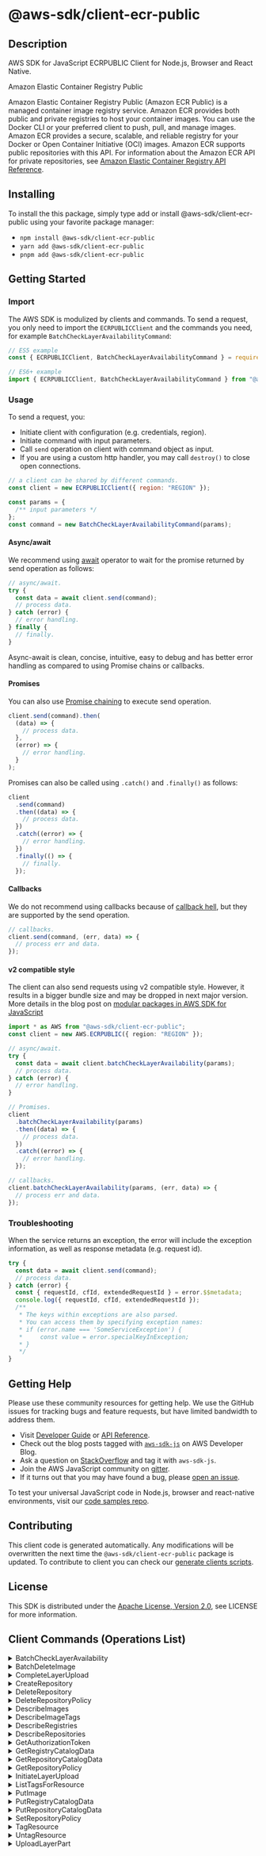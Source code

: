 <!-- generated file, do not edit directly -->

# @aws-sdk/client-ecr-public

## Description

AWS SDK for JavaScript ECRPUBLIC Client for Node.js, Browser and React Native.

<fullname>Amazon Elastic Container Registry Public</fullname>

<p>Amazon Elastic Container Registry Public (Amazon ECR Public) is a managed container image registry service. Amazon ECR provides both
public and private registries to host your container images. You can use the Docker CLI or
your preferred client to push, pull, and manage images. Amazon ECR provides a secure, scalable,
and reliable registry for your Docker or Open Container Initiative (OCI) images. Amazon ECR
supports public repositories with this API. For information about the Amazon ECR API for private
repositories, see <a href="https://docs.aws.amazon.com/AmazonECR/latest/APIReference/Welcome.html">Amazon Elastic Container Registry API Reference</a>.</p>

## Installing

To install the this package, simply type add or install @aws-sdk/client-ecr-public
using your favorite package manager:

- `npm install @aws-sdk/client-ecr-public`
- `yarn add @aws-sdk/client-ecr-public`
- `pnpm add @aws-sdk/client-ecr-public`

## Getting Started

### Import

The AWS SDK is modulized by clients and commands.
To send a request, you only need to import the `ECRPUBLICClient` and
the commands you need, for example `BatchCheckLayerAvailabilityCommand`:

```js
// ES5 example
const { ECRPUBLICClient, BatchCheckLayerAvailabilityCommand } = require("@aws-sdk/client-ecr-public");
```

```ts
// ES6+ example
import { ECRPUBLICClient, BatchCheckLayerAvailabilityCommand } from "@aws-sdk/client-ecr-public";
```

### Usage

To send a request, you:

- Initiate client with configuration (e.g. credentials, region).
- Initiate command with input parameters.
- Call `send` operation on client with command object as input.
- If you are using a custom http handler, you may call `destroy()` to close open connections.

```js
// a client can be shared by different commands.
const client = new ECRPUBLICClient({ region: "REGION" });

const params = {
  /** input parameters */
};
const command = new BatchCheckLayerAvailabilityCommand(params);
```

#### Async/await

We recommend using [await](https://developer.mozilla.org/en-US/docs/Web/JavaScript/Reference/Operators/await)
operator to wait for the promise returned by send operation as follows:

```js
// async/await.
try {
  const data = await client.send(command);
  // process data.
} catch (error) {
  // error handling.
} finally {
  // finally.
}
```

Async-await is clean, concise, intuitive, easy to debug and has better error handling
as compared to using Promise chains or callbacks.

#### Promises

You can also use [Promise chaining](https://developer.mozilla.org/en-US/docs/Web/JavaScript/Guide/Using_promises#chaining)
to execute send operation.

```js
client.send(command).then(
  (data) => {
    // process data.
  },
  (error) => {
    // error handling.
  }
);
```

Promises can also be called using `.catch()` and `.finally()` as follows:

```js
client
  .send(command)
  .then((data) => {
    // process data.
  })
  .catch((error) => {
    // error handling.
  })
  .finally(() => {
    // finally.
  });
```

#### Callbacks

We do not recommend using callbacks because of [callback hell](http://callbackhell.com/),
but they are supported by the send operation.

```js
// callbacks.
client.send(command, (err, data) => {
  // process err and data.
});
```

#### v2 compatible style

The client can also send requests using v2 compatible style.
However, it results in a bigger bundle size and may be dropped in next major version. More details in the blog post
on [modular packages in AWS SDK for JavaScript](https://aws.amazon.com/blogs/developer/modular-packages-in-aws-sdk-for-javascript/)

```ts
import * as AWS from "@aws-sdk/client-ecr-public";
const client = new AWS.ECRPUBLIC({ region: "REGION" });

// async/await.
try {
  const data = await client.batchCheckLayerAvailability(params);
  // process data.
} catch (error) {
  // error handling.
}

// Promises.
client
  .batchCheckLayerAvailability(params)
  .then((data) => {
    // process data.
  })
  .catch((error) => {
    // error handling.
  });

// callbacks.
client.batchCheckLayerAvailability(params, (err, data) => {
  // process err and data.
});
```

### Troubleshooting

When the service returns an exception, the error will include the exception information,
as well as response metadata (e.g. request id).

```js
try {
  const data = await client.send(command);
  // process data.
} catch (error) {
  const { requestId, cfId, extendedRequestId } = error.$$metadata;
  console.log({ requestId, cfId, extendedRequestId });
  /**
   * The keys within exceptions are also parsed.
   * You can access them by specifying exception names:
   * if (error.name === 'SomeServiceException') {
   *     const value = error.specialKeyInException;
   * }
   */
}
```

## Getting Help

Please use these community resources for getting help.
We use the GitHub issues for tracking bugs and feature requests, but have limited bandwidth to address them.

- Visit [Developer Guide](https://docs.aws.amazon.com/sdk-for-javascript/v3/developer-guide/welcome.html)
  or [API Reference](https://docs.aws.amazon.com/AWSJavaScriptSDK/v3/latest/index.html).
- Check out the blog posts tagged with [`aws-sdk-js`](https://aws.amazon.com/blogs/developer/tag/aws-sdk-js/)
  on AWS Developer Blog.
- Ask a question on [StackOverflow](https://stackoverflow.com/questions/tagged/aws-sdk-js) and tag it with `aws-sdk-js`.
- Join the AWS JavaScript community on [gitter](https://gitter.im/aws/aws-sdk-js-v3).
- If it turns out that you may have found a bug, please [open an issue](https://github.com/aws/aws-sdk-js-v3/issues/new/choose).

To test your universal JavaScript code in Node.js, browser and react-native environments,
visit our [code samples repo](https://github.com/aws-samples/aws-sdk-js-tests).

## Contributing

This client code is generated automatically. Any modifications will be overwritten the next time the `@aws-sdk/client-ecr-public` package is updated.
To contribute to client you can check our [generate clients scripts](https://github.com/aws/aws-sdk-js-v3/tree/main/scripts/generate-clients).

## License

This SDK is distributed under the
[Apache License, Version 2.0](http://www.apache.org/licenses/LICENSE-2.0),
see LICENSE for more information.

## Client Commands (Operations List)

<details>
<summary>
BatchCheckLayerAvailability
</summary>

[Command API Reference](https://docs.aws.amazon.com/AWSJavaScriptSDK/v3/latest/clients/client-ecr-public/classes/batchchecklayeravailabilitycommand.html) / [Input](https://docs.aws.amazon.com/AWSJavaScriptSDK/v3/latest/clients/client-ecr-public/interfaces/batchchecklayeravailabilitycommandinput.html) / [Output](https://docs.aws.amazon.com/AWSJavaScriptSDK/v3/latest/clients/client-ecr-public/interfaces/batchchecklayeravailabilitycommandoutput.html)

</details>
<details>
<summary>
BatchDeleteImage
</summary>

[Command API Reference](https://docs.aws.amazon.com/AWSJavaScriptSDK/v3/latest/clients/client-ecr-public/classes/batchdeleteimagecommand.html) / [Input](https://docs.aws.amazon.com/AWSJavaScriptSDK/v3/latest/clients/client-ecr-public/interfaces/batchdeleteimagecommandinput.html) / [Output](https://docs.aws.amazon.com/AWSJavaScriptSDK/v3/latest/clients/client-ecr-public/interfaces/batchdeleteimagecommandoutput.html)

</details>
<details>
<summary>
CompleteLayerUpload
</summary>

[Command API Reference](https://docs.aws.amazon.com/AWSJavaScriptSDK/v3/latest/clients/client-ecr-public/classes/completelayeruploadcommand.html) / [Input](https://docs.aws.amazon.com/AWSJavaScriptSDK/v3/latest/clients/client-ecr-public/interfaces/completelayeruploadcommandinput.html) / [Output](https://docs.aws.amazon.com/AWSJavaScriptSDK/v3/latest/clients/client-ecr-public/interfaces/completelayeruploadcommandoutput.html)

</details>
<details>
<summary>
CreateRepository
</summary>

[Command API Reference](https://docs.aws.amazon.com/AWSJavaScriptSDK/v3/latest/clients/client-ecr-public/classes/createrepositorycommand.html) / [Input](https://docs.aws.amazon.com/AWSJavaScriptSDK/v3/latest/clients/client-ecr-public/interfaces/createrepositorycommandinput.html) / [Output](https://docs.aws.amazon.com/AWSJavaScriptSDK/v3/latest/clients/client-ecr-public/interfaces/createrepositorycommandoutput.html)

</details>
<details>
<summary>
DeleteRepository
</summary>

[Command API Reference](https://docs.aws.amazon.com/AWSJavaScriptSDK/v3/latest/clients/client-ecr-public/classes/deleterepositorycommand.html) / [Input](https://docs.aws.amazon.com/AWSJavaScriptSDK/v3/latest/clients/client-ecr-public/interfaces/deleterepositorycommandinput.html) / [Output](https://docs.aws.amazon.com/AWSJavaScriptSDK/v3/latest/clients/client-ecr-public/interfaces/deleterepositorycommandoutput.html)

</details>
<details>
<summary>
DeleteRepositoryPolicy
</summary>

[Command API Reference](https://docs.aws.amazon.com/AWSJavaScriptSDK/v3/latest/clients/client-ecr-public/classes/deleterepositorypolicycommand.html) / [Input](https://docs.aws.amazon.com/AWSJavaScriptSDK/v3/latest/clients/client-ecr-public/interfaces/deleterepositorypolicycommandinput.html) / [Output](https://docs.aws.amazon.com/AWSJavaScriptSDK/v3/latest/clients/client-ecr-public/interfaces/deleterepositorypolicycommandoutput.html)

</details>
<details>
<summary>
DescribeImages
</summary>

[Command API Reference](https://docs.aws.amazon.com/AWSJavaScriptSDK/v3/latest/clients/client-ecr-public/classes/describeimagescommand.html) / [Input](https://docs.aws.amazon.com/AWSJavaScriptSDK/v3/latest/clients/client-ecr-public/interfaces/describeimagescommandinput.html) / [Output](https://docs.aws.amazon.com/AWSJavaScriptSDK/v3/latest/clients/client-ecr-public/interfaces/describeimagescommandoutput.html)

</details>
<details>
<summary>
DescribeImageTags
</summary>

[Command API Reference](https://docs.aws.amazon.com/AWSJavaScriptSDK/v3/latest/clients/client-ecr-public/classes/describeimagetagscommand.html) / [Input](https://docs.aws.amazon.com/AWSJavaScriptSDK/v3/latest/clients/client-ecr-public/interfaces/describeimagetagscommandinput.html) / [Output](https://docs.aws.amazon.com/AWSJavaScriptSDK/v3/latest/clients/client-ecr-public/interfaces/describeimagetagscommandoutput.html)

</details>
<details>
<summary>
DescribeRegistries
</summary>

[Command API Reference](https://docs.aws.amazon.com/AWSJavaScriptSDK/v3/latest/clients/client-ecr-public/classes/describeregistriescommand.html) / [Input](https://docs.aws.amazon.com/AWSJavaScriptSDK/v3/latest/clients/client-ecr-public/interfaces/describeregistriescommandinput.html) / [Output](https://docs.aws.amazon.com/AWSJavaScriptSDK/v3/latest/clients/client-ecr-public/interfaces/describeregistriescommandoutput.html)

</details>
<details>
<summary>
DescribeRepositories
</summary>

[Command API Reference](https://docs.aws.amazon.com/AWSJavaScriptSDK/v3/latest/clients/client-ecr-public/classes/describerepositoriescommand.html) / [Input](https://docs.aws.amazon.com/AWSJavaScriptSDK/v3/latest/clients/client-ecr-public/interfaces/describerepositoriescommandinput.html) / [Output](https://docs.aws.amazon.com/AWSJavaScriptSDK/v3/latest/clients/client-ecr-public/interfaces/describerepositoriescommandoutput.html)

</details>
<details>
<summary>
GetAuthorizationToken
</summary>

[Command API Reference](https://docs.aws.amazon.com/AWSJavaScriptSDK/v3/latest/clients/client-ecr-public/classes/getauthorizationtokencommand.html) / [Input](https://docs.aws.amazon.com/AWSJavaScriptSDK/v3/latest/clients/client-ecr-public/interfaces/getauthorizationtokencommandinput.html) / [Output](https://docs.aws.amazon.com/AWSJavaScriptSDK/v3/latest/clients/client-ecr-public/interfaces/getauthorizationtokencommandoutput.html)

</details>
<details>
<summary>
GetRegistryCatalogData
</summary>

[Command API Reference](https://docs.aws.amazon.com/AWSJavaScriptSDK/v3/latest/clients/client-ecr-public/classes/getregistrycatalogdatacommand.html) / [Input](https://docs.aws.amazon.com/AWSJavaScriptSDK/v3/latest/clients/client-ecr-public/interfaces/getregistrycatalogdatacommandinput.html) / [Output](https://docs.aws.amazon.com/AWSJavaScriptSDK/v3/latest/clients/client-ecr-public/interfaces/getregistrycatalogdatacommandoutput.html)

</details>
<details>
<summary>
GetRepositoryCatalogData
</summary>

[Command API Reference](https://docs.aws.amazon.com/AWSJavaScriptSDK/v3/latest/clients/client-ecr-public/classes/getrepositorycatalogdatacommand.html) / [Input](https://docs.aws.amazon.com/AWSJavaScriptSDK/v3/latest/clients/client-ecr-public/interfaces/getrepositorycatalogdatacommandinput.html) / [Output](https://docs.aws.amazon.com/AWSJavaScriptSDK/v3/latest/clients/client-ecr-public/interfaces/getrepositorycatalogdatacommandoutput.html)

</details>
<details>
<summary>
GetRepositoryPolicy
</summary>

[Command API Reference](https://docs.aws.amazon.com/AWSJavaScriptSDK/v3/latest/clients/client-ecr-public/classes/getrepositorypolicycommand.html) / [Input](https://docs.aws.amazon.com/AWSJavaScriptSDK/v3/latest/clients/client-ecr-public/interfaces/getrepositorypolicycommandinput.html) / [Output](https://docs.aws.amazon.com/AWSJavaScriptSDK/v3/latest/clients/client-ecr-public/interfaces/getrepositorypolicycommandoutput.html)

</details>
<details>
<summary>
InitiateLayerUpload
</summary>

[Command API Reference](https://docs.aws.amazon.com/AWSJavaScriptSDK/v3/latest/clients/client-ecr-public/classes/initiatelayeruploadcommand.html) / [Input](https://docs.aws.amazon.com/AWSJavaScriptSDK/v3/latest/clients/client-ecr-public/interfaces/initiatelayeruploadcommandinput.html) / [Output](https://docs.aws.amazon.com/AWSJavaScriptSDK/v3/latest/clients/client-ecr-public/interfaces/initiatelayeruploadcommandoutput.html)

</details>
<details>
<summary>
ListTagsForResource
</summary>

[Command API Reference](https://docs.aws.amazon.com/AWSJavaScriptSDK/v3/latest/clients/client-ecr-public/classes/listtagsforresourcecommand.html) / [Input](https://docs.aws.amazon.com/AWSJavaScriptSDK/v3/latest/clients/client-ecr-public/interfaces/listtagsforresourcecommandinput.html) / [Output](https://docs.aws.amazon.com/AWSJavaScriptSDK/v3/latest/clients/client-ecr-public/interfaces/listtagsforresourcecommandoutput.html)

</details>
<details>
<summary>
PutImage
</summary>

[Command API Reference](https://docs.aws.amazon.com/AWSJavaScriptSDK/v3/latest/clients/client-ecr-public/classes/putimagecommand.html) / [Input](https://docs.aws.amazon.com/AWSJavaScriptSDK/v3/latest/clients/client-ecr-public/interfaces/putimagecommandinput.html) / [Output](https://docs.aws.amazon.com/AWSJavaScriptSDK/v3/latest/clients/client-ecr-public/interfaces/putimagecommandoutput.html)

</details>
<details>
<summary>
PutRegistryCatalogData
</summary>

[Command API Reference](https://docs.aws.amazon.com/AWSJavaScriptSDK/v3/latest/clients/client-ecr-public/classes/putregistrycatalogdatacommand.html) / [Input](https://docs.aws.amazon.com/AWSJavaScriptSDK/v3/latest/clients/client-ecr-public/interfaces/putregistrycatalogdatacommandinput.html) / [Output](https://docs.aws.amazon.com/AWSJavaScriptSDK/v3/latest/clients/client-ecr-public/interfaces/putregistrycatalogdatacommandoutput.html)

</details>
<details>
<summary>
PutRepositoryCatalogData
</summary>

[Command API Reference](https://docs.aws.amazon.com/AWSJavaScriptSDK/v3/latest/clients/client-ecr-public/classes/putrepositorycatalogdatacommand.html) / [Input](https://docs.aws.amazon.com/AWSJavaScriptSDK/v3/latest/clients/client-ecr-public/interfaces/putrepositorycatalogdatacommandinput.html) / [Output](https://docs.aws.amazon.com/AWSJavaScriptSDK/v3/latest/clients/client-ecr-public/interfaces/putrepositorycatalogdatacommandoutput.html)

</details>
<details>
<summary>
SetRepositoryPolicy
</summary>

[Command API Reference](https://docs.aws.amazon.com/AWSJavaScriptSDK/v3/latest/clients/client-ecr-public/classes/setrepositorypolicycommand.html) / [Input](https://docs.aws.amazon.com/AWSJavaScriptSDK/v3/latest/clients/client-ecr-public/interfaces/setrepositorypolicycommandinput.html) / [Output](https://docs.aws.amazon.com/AWSJavaScriptSDK/v3/latest/clients/client-ecr-public/interfaces/setrepositorypolicycommandoutput.html)

</details>
<details>
<summary>
TagResource
</summary>

[Command API Reference](https://docs.aws.amazon.com/AWSJavaScriptSDK/v3/latest/clients/client-ecr-public/classes/tagresourcecommand.html) / [Input](https://docs.aws.amazon.com/AWSJavaScriptSDK/v3/latest/clients/client-ecr-public/interfaces/tagresourcecommandinput.html) / [Output](https://docs.aws.amazon.com/AWSJavaScriptSDK/v3/latest/clients/client-ecr-public/interfaces/tagresourcecommandoutput.html)

</details>
<details>
<summary>
UntagResource
</summary>

[Command API Reference](https://docs.aws.amazon.com/AWSJavaScriptSDK/v3/latest/clients/client-ecr-public/classes/untagresourcecommand.html) / [Input](https://docs.aws.amazon.com/AWSJavaScriptSDK/v3/latest/clients/client-ecr-public/interfaces/untagresourcecommandinput.html) / [Output](https://docs.aws.amazon.com/AWSJavaScriptSDK/v3/latest/clients/client-ecr-public/interfaces/untagresourcecommandoutput.html)

</details>
<details>
<summary>
UploadLayerPart
</summary>

[Command API Reference](https://docs.aws.amazon.com/AWSJavaScriptSDK/v3/latest/clients/client-ecr-public/classes/uploadlayerpartcommand.html) / [Input](https://docs.aws.amazon.com/AWSJavaScriptSDK/v3/latest/clients/client-ecr-public/interfaces/uploadlayerpartcommandinput.html) / [Output](https://docs.aws.amazon.com/AWSJavaScriptSDK/v3/latest/clients/client-ecr-public/interfaces/uploadlayerpartcommandoutput.html)

</details>
